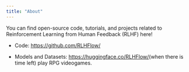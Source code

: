 ```yaml
---
title: "About"
---
```

You can find open-source code, tutorials, and projects related to Reinforcement Learning from Human Feedback (RLHF) here!
      
+ Code: <https://github.com/RLHFlow/>

+ Models and Datasets: <https://huggingface.co/RLHFlow/>(when there is time left) play RPG videogames.
